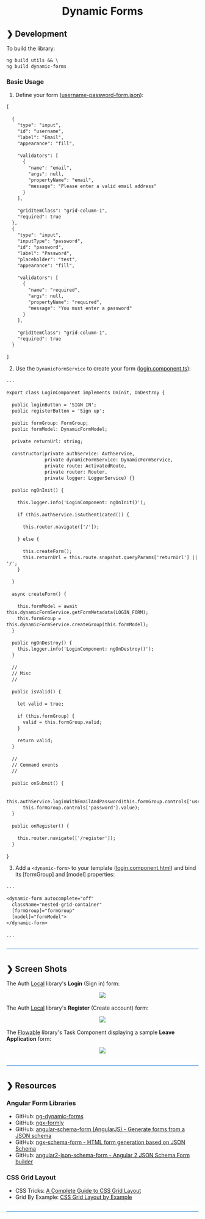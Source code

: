 <h1 align="center">Dynamic Forms</h1>

## ❯ Development

To build the library:

```
ng build utils && \
ng build dynamic-forms
```
### Basic Usage

1. Define your form ([username-password-form.json](https://github.com/Robinyo/common/blob/master/projects/sales/src/assets/data/forms/en/username-password-form.json)):


```
[

  {
    "type": "input",
    "id": "username",
    "label": "Email",
    "appearance": "fill",

    "validators": [
      {
        "name": "email",
        "args": null,
        "propertyName": "email",
        "message": "Please enter a valid email address"
      }
    ],

    "gridItemClass": "grid-column-1",
    "required": true
  },
  {
    "type": "input",
    "inputType": "password",
    "id": "password",
    "label": "Password",
    "placeholder": "test",
    "appearance": "fill",

    "validators": [
      {
        "name": "required",
        "args": null,
        "propertyName": "required",
        "message": "You must enter a password"
      }
    ],

    "gridItemClass": "grid-column-1",
    "required": true
  }

]
```

2. Use the `DynamicFormService` to create your form ([login.component.ts](https://github.com/Robinyo/common/blob/master/projects/auth-local/src/lib/components/login/login.component.ts)):

```
...

export class LoginComponent implements OnInit, OnDestroy {

  public loginButton = 'SIGN IN';
  public registerButton = 'Sign up';

  public formGroup: FormGroup;
  public formModel: DynamicFormModel;

  private returnUrl: string;

  constructor(private authService: AuthService,
              private dynamicFormService: DynamicFormService,
              private route: ActivatedRoute,
              private router: Router,
              private logger: LoggerService) {}

  public ngOnInit() {

    this.logger.info('LoginComponent: ngOnInit()');

    if (this.authService.isAuthenticated()) {

      this.router.navigate(['/']);

    } else {

      this.createForm();
      this.returnUrl = this.route.snapshot.queryParams['returnUrl'] || '/';
    }

  }

  async createForm() {

    this.formModel = await this.dynamicFormService.getFormMetadata(LOGIN_FORM);
    this.formGroup = this.dynamicFormService.createGroup(this.formModel);
  }

  public ngOnDestroy() {
    this.logger.info('LoginComponent: ngOnDestroy()');
  }

  //
  // Misc
  //

  public isValid() {

    let valid = true;

    if (this.formGroup) {
      valid = this.formGroup.valid;
    }

    return valid;
  }

  //
  // Command events
  //

  public onSubmit() {

    this.authService.loginWithEmailAndPassword(this.formGroup.controls['username'].value,
      this.formGroup.controls['password'].value);
  }

  public onRegister() {

    this.router.navigate(['/register']);
  }

}
```

3. Add a `<dynamic-form>` to your template ([login.component.html](https://github.com/Robinyo/common/blob/master/projects/auth-local/src/lib/components/login/login.component.html)) and bind its [formGroup] and [model] properties:

```
...

<dynamic-form autocomplete="off"
  className="nested-grid-container"
  [formGroup]="formGroup"
  [model]="formModel">
</dynamic-form>

...
```

![divider](./divider.png)

## ❯ Screen Shots

The Auth [Local](https://github.com/Robinyo/common/tree/master/projects/auth-local) library's **Login** (Sign in) form:

<p align="center">
  <img src="https://github.com/Robinyo/common/blob/master/screen-shots/local-auth-login.png">
</p>

The Auth [Local](https://github.com/Robinyo/common/tree/master/projects/auth-local) library's **Register** (Create account) form:

<p align="center">
  <img src="https://github.com/Robinyo/common/blob/master/screen-shots/local-auth-register.png">
</p>

The [Flowable](https://github.com/Robinyo/common/tree/master/projects/flowable) library's Task Component displaying a sample **Leave Application** form:

<p align="center">
  <img src="https://github.com/Robinyo/common/blob/master/screen-shots/task-component.png"/>
</p>

![divider](./divider.png)

## ❯ Resources 

### Angular Form Libraries

* GitHub: [ng-dynamic-forms](https://github.com/udos86/ng-dynamic-forms)
* GitHub: [ngx-formly](https://github.com/formly-js/ngx-formly)
* GitHub: [angular-schema-form (AngularJS) - Generate forms from a JSON schema](https://github.com/json-schema-form/angular-schema-form)
* GitHub: [ngx-schema-form - HTML form generation based on JSON Schema](https://github.com/guillotinaweb/ngx-schema-form)
* GitHub: [angular2-json-schema-form - Angular 2 JSON Schema Form builder](https://github.com/dschnelldavis/angular2-json-schema-form)

### CSS Grid Layout

* CSS Tricks: [A Complete Guide to CSS Grid Layout](https://css-tricks.com/snippets/css/complete-guide-grid/)
* Grid By Example: [CSS Grid Layout by Example](https://gridbyexample.com/learn/)

![divider](./divider.png)
